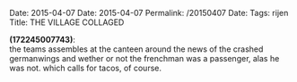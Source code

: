 Date: 2015-04-07
Date: 2015-04-07
Permalink: /20150407
Date: 
Tags: rijen
Title: THE VILLAGE COLLAGED
  
**(172245007743)**:  
the teams assembles at the canteen around the news of the crashed germanwings and wether or not the frenchman was a passenger, alas he was not. which calls for tacos, of course.